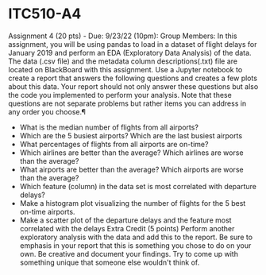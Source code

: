 # ITC510-A4
Assignment 4 (20 pts) - Due: 9/23/22 (10pm):
Group Members:
In this assignment, you will be using pandas to load in a dataset of flight delays for January 2019 and perform an EDA (Exploratory Data Analysis) of the data.
The data (.csv file) and the metadata column descriptions(.txt) file are located on BlackBoard with this assignment.
Use a Jupyter notebook to create a report that answers the following questions and creates a few plots about this data.
Your report should not only answer these questions but also the code you implemented to perform your analysis.
Note that these questions are not separate problems but rather items you can address in any order you choose.¶
* What is the median number of flights from all airports?
* Which are the 5 busiest airports? Which are the last busiest airports
* What percentages of flights from all airports are on-time?
* Which airlines are better than the average? Which airlines are worse than the average?
* What airports are better than the average? Which airports are worse than the average?
* Which feature (column) in the data set is most correlated with departure delays?
* Make a histogram plot visualizing the number of flights for the 5 best on-time airports.
* Make a scatter plot of the departure delays and the feature most correlated with the delays
Extra Credit (5 points)
Perform another exploratory analysis with the data and add this to the report. Be sure to emphasis in your report that this is something you chose to do on your own. Be creative and document your findings. Try to come up with something unique that someone else wouldn't think of.
